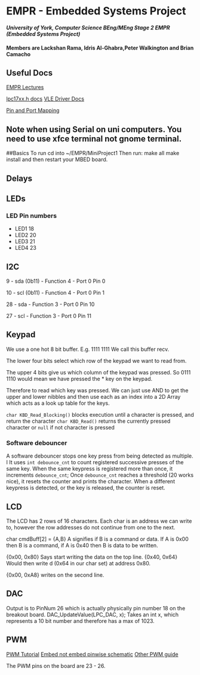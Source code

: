 # EMPR - Embedded Systems Project

***University of York, Computer Science BEng/MEng Stage 2 EMPR (Embedded Systems Project)***
#### Members are Lackshan Rama, Idris Al-Ghabra,Peter Walkington and Brian Camacho

## Useful Docs
[EMPR Lectures](https://vle.york.ac.uk/webapps/blackboard/content/listContent.jsp?course_id=_88743_1&content_id=_2848340_1&mode=reset)

[lpc17xx.h docs](https://www-users.cs.york.ac.uk/~pcc/MCP/drivers/html/files.html)
[VLE Driver Docs](https://vle.york.ac.uk/bbcswebdav/pid-2848390-dt-content-rid-7066727_2/courses/Y2018-006400/2015-16/CMSIS/drivers/html/modules.html)

[Pin and Port Mapping](https://www-users.cs.york.ac.uk/~pcc/MCP/MbedPins.html)

## Note when using Serial on uni computers. You need to use xfce terminal not gnome terminal.
##Basics
To run cd into ~/EMPR/MiniProject1
Then run:
make all 
make install 
and then restart your MBED board. 


## Delays

## LEDs
### LED Pin numbers
* LED1 18
* LED2 20
* LED3 21
* LED4 23

## I2C
9 - sda (0b11) - Function 4 - Port 0 Pin 0

10 - scl (0b11) - Function 4 - Port 0 Pin 1

28 - sda - Function 3 - Port 0 Pin 10

27 - scl - Function 3 - Port 0 Pin 11

## Keypad
We use a one hot 8 bit buffer. E.g. 1111 1111
We call this buffer recv. 

The lower four bits select which row of the keypad we want to read from. 

The upper 4 bits give us which column of the keypad was pressed. 
So 0111 1110 would mean we have pressed the * key on the keypad. 

Therefore to read which key was pressed. We can just use AND to get the upper and lower nibbles and then use each as an index into a 2D Array which acts as a look up table for the keys. 

`char KBD_Read_Blocking()` blocks execution until a character is pressed, and return the character
`char KBD_Read()` returns the currently pressed character or `null` if not character is pressed

### Software debouncer
A software debouncer stops one key press from being detected as multiple.
I
It uses `int debounce_cnt` to count registered successive presses of the same key. 
When the same keypress is registered more than once, it increments `debounce_cnt`;
Once `debounce_cnt` reaches a threshold (20 works nice), it resets the counter and prints the character.
When a different keypress is detected, or the key is released, the counter is reset.

	

## LCD 
The LCD has 2 rows of 16 characters. 
Each char is an address we can write to, however the row addresses do not continue from one to the next. 

char cmdBuff[2] = {A,B}
A signifies if B is a command or data. 
If A is 0x00 then B is a command, if A is 0x40 then B is data to be written. 

{0x00, 0x80} Says start writing the data on the top line. 
{0x40, 0x64} Would then write d (0x64 in our char set) at address 0x80. 

{0x00, 0xA8} writes on the second line. 

## DAC 
Output is to PinNum 26 which is actually physically pin number 18 on the breakout board. DAC_UpdateValue(LPC_DAC, x); Takes an int x, which represents a 10 bit number and therefore has a max of 1023. 


## PWM 

[PWM Tutorial](http://www.ocfreaks.com/lpc1768-pwm-programming-tutorial/)
[Embed not embed pinwise schematic](https://vle.york.ac.uk/bbcswebdav/pid-2848415-dt-content-rid-7065727_2/courses/Y2018-006400/2015-16/mbed-005.1.pdf)
[Other PWM guide](https://www.exploreembedded.com/wiki/LPC1768:_PWM)

The PWM pins on the board are 23 - 26. 


